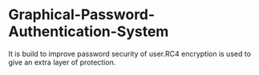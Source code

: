 # Graphical-Password-Authentication-System
It is build to improve password security of user.RC4 encryption is used to give an extra layer of protection.
